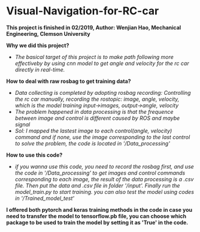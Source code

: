 # Visual-Navigation-for-RC-car

**This project is finished in 02/2019, Author: Wenjian Hao, Mechanical Engineering, Clemson University** <br />

__Why we did this project?__ <br />
- *The basical target of this project is to make path following more effectiveby by using cnn model to get angle and velocity for the rc car directly in real-time.*

__How to deal with raw rosbag to get training data?__<br />
- *Data collecting is completed by adopting rosbag recording: Controlling the rc car manually, recording the rostopic: image, angle, velocity, which is the model training input->images, output->angle, velocity*<br />
- *The problem happened in data processing is that the frequence between image and control is different caused by ROS and maybe signal*<br />
- *Sol: I mapped the lastest image to each control(angle, velocity) command and if none, use the image corresponding to the last control to solve the problem, the code is located in '/Data_processing'*

__How to use this code?__<br />
- *if you wanna use this code, you need to record the rosbag first, and use the code in '/Data_processing' to get images and control commands corresponding to each image, the result of the data processing is a .csv file. Then put the data and .csv file in folder '/input'. Finally run the model_train.py to start training. you can also test the model using codes in '/Trained_model_test'*

__I offered both pytorch and keras training methods in the code in case you need to transfer the model to tensorflow.pb file, you can choose which package to be used to train the model by setting it as 'True' in the code.__

